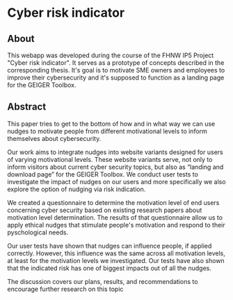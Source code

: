 # Cyber risk indicator

## About

This webapp was developed during the course of the FHNW IP5 Project "Cyber risk indicator".
It serves as a prototype of concepts described in the corresponding thesis.
It's goal is to motivate SME owners and employees to improve their cybersecurity and it's supposed to function as a landing page for the GEIGER Toolbox.

## Abstract

This paper tries to get to the bottom of how and in what way we can use nudges to motivate people from different
motivational levels to inform themselves about cybersecurity.

Our work aims to integrate nudges into website variants designed for users of varying motivational levels. These website
variants serve, not only to inform visitors about current cyber security topics, but also as “landing and download page”
for the GEIGER Toolbox. We conduct user tests to investigate the impact of nudges on our users and more specifically
we also explore the option of nudging via risk indication.

We created a questionnaire to determine the motivation level of end users concerning cyber security based on existing
research papers about motivation level determination. The results of that questionnaire allow us to apply ethical nudges
that stimulate people's motivation and respond to their pyschological needs.

Our user tests have shown that nudges can influence people, if applied correctly. However, this influence was the same
across all motivation levels, at least for the motivation levels we investigated. Our tests have also shown that the
indicated risk has one of biggest impacts out of all the nudges.

The discussion covers our plans, results, and recommendations to encourage further research on this topic
